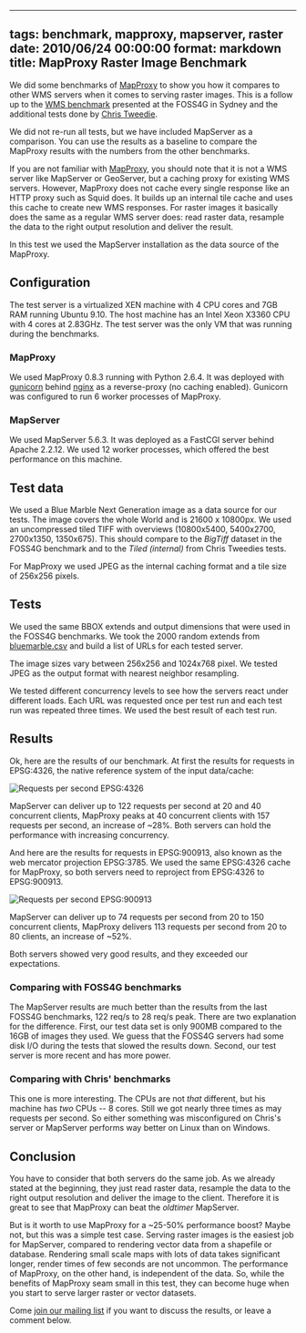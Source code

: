 
---
tags: benchmark, mapproxy, mapserver, raster
date: 2010/06/24 00:00:00
format: markdown
title: MapProxy Raster Image Benchmark
---

We did some benchmarks of [MapProxy][] to show you how it compares to other WMS servers when it comes to serving raster images. This is a follow up to the [WMS benchmark](http://www.slideshare.net/gatewaygeomatics.com/wms-performance-shootout) presented at the FOSS4G in Sydney and the additional tests done by [Chris Tweedie](http://blog.webmapper.com.au/image-server-benchmark/).

We did not re-run all tests, but we have included MapServer as a comparison. You can use the results as a baseline to compare the MapProxy results with the numbers from the other benchmarks.

If you are not familiar with [MapProxy][], you should note that it is not a WMS server like MapServer or GeoServer, but a caching proxy for existing WMS servers. However, MapProxy does not cache every single response like an HTTP proxy such as Squid does. It builds up an internal tile cache and uses this cache to create new WMS responses. For raster images it basically does the same as a regular WMS server does: read raster data, resample the data to the right output resolution and deliver the result.

In this test we used the MapServer installation as the data source of the MapProxy.

[mapproxy]: http://mapproxy.org

## Configuration

The test server is a virtualized XEN machine with 4 CPU cores and 7GB RAM running Ubuntu 9.10.
The host machine has an Intel Xeon X3360 CPU with 4 cores at 2.83GHz. The test server was the only VM that was running during the benchmarks.

### MapProxy

We used MapProxy 0.8.3 running with Python 2.6.4. It was deployed with [gunicorn](http://gunicorn.org/) behind [nginx](http://nginx.org/) as a reverse-proxy (no caching enabled). Gunicorn was configured to run 6 worker processes of MapProxy.

### MapServer

We used MapServer 5.6.3. It was deployed as a FastCGI server behind Apache 2.2.12. We used 12 worker processes, which offered the best performance on this machine.

## Test data

We used a Blue Marble Next Generation image as a data source for our tests. The image covers the whole World and is 21600 x 10800px. We used an uncompressed tiled TIFF with overviews (10800x5400, 5400x2700, 2700x1350, 1350x675). This should compare to the _BigTiff_ dataset in the FOSS4G benchmark and to the _Tiled (internal)_ from Chris Tweedies tests.

For MapProxy we used JPEG as the internal caching format and a tile size of 256x256 pixels.

## Tests

We used the same BBOX extends and output dimensions that were used in the FOSS4G benchmarks. We took the 2000 random extends from [bluemarble.csv](http://svn.osgeo.org/osgeo/foss4g/benchmarking/scripts/mapserver/raster/bluemarble.csv) and build a list of URLs for each tested server.

The image sizes vary between 256x256 and 1024x768 pixel. We tested JPEG as the output format with nearest neighbor resampling.

We tested different concurrency levels to see how the servers react under different loads.
Each URL was requested once per test run and each test run was repeated three times. We used the best result of each test run.


## Results

Ok, here are the results of our benchmark. At first the results for requests in EPSG:4326, the native reference system of the input data/cache:

![Requests per second EPSG:4326](http://mapproxy.org/static/blog/result-4326-req.png)

MapServer can deliver up to 122 requests per second at 20 and 40 concurrent clients, MapProxy peaks at 40 concurrent clients with 157 requests per second, an increase of ~28%.
Both servers can hold the performance with increasing concurrency.

And here are the results for requests in EPSG:900913, also known as the web mercator projection EPSG:3785. We used the same EPSG:4326 cache for MapProxy, so both servers need to reproject from EPSG:4326 to EPSG:900913.

![Requests per second EPSG:900913](http://mapproxy.org/static/blog/result-900913-req.png)

MapServer can deliver up to 74 requests per second from 20 to 150 concurrent clients, MapProxy delivers 113 requests per second from 20 to 80 clients, an increase of ~52%.

Both servers showed very good results, and they exceeded our expectations.

### Comparing with FOSS4G benchmarks

The MapServer results are much better than the results from the last FOSS4G benchmarks, 122 req/s to 28 req/s peak. There are two explanation for the difference. First, our test data set is only 900MB compared to the 16GB of images they used. We guess that the FOSS4G servers had some disk I/O during the tests that slowed the results down. Second, our test server is more recent and has more power.

### Comparing with Chris' benchmarks

This one is more interesting. The CPUs are not _that_ different, but his machine has *two* CPUs -- 8 cores. Still we got nearly three times as may requests per second. So either something was misconfigured on Chris's server or MapServer performs way better on Linux than on Windows.

## Conclusion

You have to consider that both servers do the same job. As we already stated at the beginning, they just read raster data, resample the data to the right output resolution and deliver the image to the client. Therefore it is great to see that MapProxy can beat the _oldtimer_ MapServer.

But is it worth to use MapProxy for a ~25-50% performance boost? Maybe not, but this was a simple test case. Serving raster images is the easiest job for MapServer, compared to rendering vector data from a shapefile or database. Rendering small scale maps with lots of data takes significant longer, render times of few seconds are not uncommon. The performance of MapProxy, on the other hand, is independent of the data. So, while the benefits of MapProxy seam small in this test, they can become huge when you start to serve larger raster or vector datasets.


Come [join our mailing list](http://lists.osgeo.org/mailman/listinfo/mapproxy) if you want to discuss the results, or leave a comment below.
